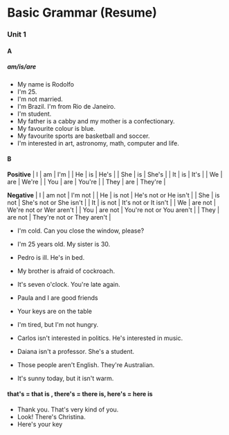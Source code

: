 # Basic Grammar (Resume)
### Unit 1
#### A
##### am/is/are
* My name is Rodolfo
* I'm 25.
* I'm not married.
* I'm Brazil. I'm from Rio de Janeiro.
* I'm student.
* My father is a cabby and my mother is a confectionary.
* My favourite colour is blue.
* My favourite sports are basketball and soccer.
* I'm interested in art, astronomy, math, computer and life.

#### B
**Positive**
| I     | am   | I'm      |
| He    | is   | He's     |
| She   | is   | She's    |
| It    | is   | It's     |
| We    | are  | We're    |
| You   | are  | You're   |
| They  | are  | They're  |

**Negative**
| I     | am not  | I'm not                    |
| He    | is not  | He's not or He isn't       |
| She   | is not  | She's not or She isn't     |
| It    | is  not | It's  not or It isn't      |
| We    | are not | We're not or Wer aren't    |
| You   | are not | You're not or You aren't   |
| They  | are not | They're not or They aren't |

* I'm cold. Can you close the window, please?
* I'm 25 years old. My sister is 30.
* Pedro is ill. He's in bed.
* My brother is afraid of cockroach.
* It's seven o'clock. You're late again.
* Paula and I are good friends
* Your keys are on the table

* I'm tired, but I'm not hungry.
* Carlos isn't interested in politics. He's interested in music.
* Daiana isn't a professor. She's a student.
* Those people aren't English. They're Australian.
* It's sunny today, but it isn't warm.

#### that's = that is , there's = there is, here's = here is
* Thank you. That's very kind of you.
* Look! There's Christina.
* Here's your key